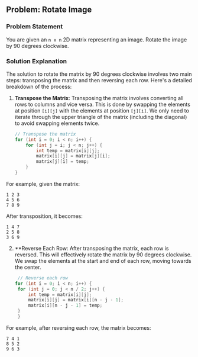 ## Problem: Rotate Image

### Problem Statement
You are given an `n x n` 2D matrix representing an image. Rotate the image by 90 degrees clockwise.

### Solution Explanation

The solution to rotate the matrix by 90 degrees clockwise involves two main steps: transposing the matrix and then reversing each row. Here's a detailed breakdown of the process:

1. **Transpose the Matrix**:
   Transposing the matrix involves converting all rows to columns and vice versa. This is done by swapping the elements at position `[i][j]` with the elements at position `[j][i]`. We only need to iterate through the upper triangle of the matrix (including the diagonal) to avoid swapping elements twice.

   ```java
   // Transpose the matrix
   for (int i = 0; i < n; i++) {
       for (int j = i; j < n; j++) {
           int temp = matrix[i][j];
           matrix[i][j] = matrix[j][i];
           matrix[j][i] = temp;
       }
   }
    ```
For example, given the matrix:
```
1 2 3
4 5 6
7 8 9
```
After transposition, it becomes:
```
1 4 7
2 5 8
3 6 9
```

2. **Reverse Each Row:
   After transposing the matrix, each row is reversed. This will effectively rotate the matrix by 90 degrees clockwise. We swap the elements at the start and end of each row, moving towards the center.

   ```java
    // Reverse each row
   for (int i = 0; i < n; i++) {
    for (int j = 0; j < n / 2; j++) {
        int temp = matrix[i][j];
        matrix[i][j] = matrix[i][n - j - 1];
        matrix[i][n - j - 1] = temp;
    }
    }
   ```
For example, after reversing each row, the matrix becomes:
```
7 4 1
8 5 2
9 6 3
```
